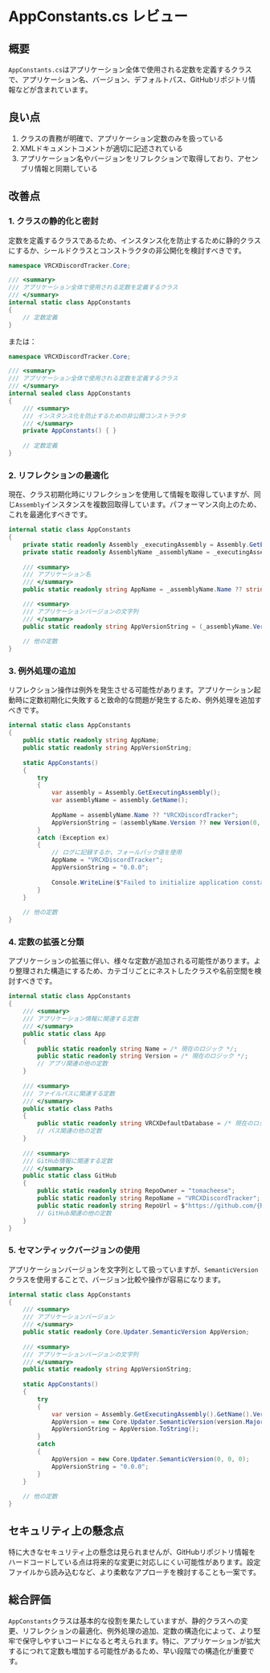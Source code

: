 # AppConstants.cs レビュー

## 概要

`AppConstants.cs`はアプリケーション全体で使用される定数を定義するクラスで、アプリケーション名、バージョン、デフォルトパス、GitHubリポジトリ情報などが含まれています。

## 良い点

1. クラスの責務が明確で、アプリケーション定数のみを扱っている
2. XMLドキュメントコメントが適切に記述されている
3. アプリケーション名やバージョンをリフレクションで取得しており、アセンブリ情報と同期している

## 改善点

### 1. クラスの静的化と密封

定数を定義するクラスであるため、インスタンス化を防止するために静的クラスにするか、シールドクラスとコンストラクタの非公開化を検討すべきです。

```csharp
namespace VRCXDiscordTracker.Core;

/// <summary>
/// アプリケーション全体で使用される定数を定義するクラス
/// </summary>
internal static class AppConstants
{
    // 定数定義
}
```

または：

```csharp
namespace VRCXDiscordTracker.Core;

/// <summary>
/// アプリケーション全体で使用される定数を定義するクラス
/// </summary>
internal sealed class AppConstants
{
    /// <summary>
    /// インスタンス化を防止するための非公開コンストラクタ
    /// </summary>
    private AppConstants() { }
    
    // 定数定義
}
```

### 2. リフレクションの最適化

現在、クラス初期化時にリフレクションを使用して情報を取得していますが、同じ`Assembly`インスタンスを複数回取得しています。パフォーマンス向上のため、これを最適化すべきです。

```csharp
internal static class AppConstants
{
    private static readonly Assembly _executingAssembly = Assembly.GetExecutingAssembly();
    private static readonly AssemblyName _assemblyName = _executingAssembly.GetName();
    
    /// <summary>
    /// アプリケーション名
    /// </summary>
    public static readonly string AppName = _assemblyName.Name ?? string.Empty;

    /// <summary>
    /// アプリケーションバージョンの文字列
    /// </summary>
    public static readonly string AppVersionString = (_assemblyName.Version ?? new Version(0, 0, 0)).ToString(3); // Major.Minor.Patch
    
    // 他の定数
}
```

### 3. 例外処理の追加

リフレクション操作は例外を発生させる可能性があります。アプリケーション起動時に定数初期化に失敗すると致命的な問題が発生するため、例外処理を追加すべきです。

```csharp
internal static class AppConstants
{
    public static readonly string AppName;
    public static readonly string AppVersionString;
    
    static AppConstants()
    {
        try
        {
            var assembly = Assembly.GetExecutingAssembly();
            var assemblyName = assembly.GetName();
            
            AppName = assemblyName.Name ?? "VRCXDiscordTracker";
            AppVersionString = (assemblyName.Version ?? new Version(0, 0, 0)).ToString(3);
        }
        catch (Exception ex)
        {
            // ログに記録するか、フォールバック値を使用
            AppName = "VRCXDiscordTracker";
            AppVersionString = "0.0.0";
            
            Console.WriteLine($"Failed to initialize application constants: {ex.Message}");
        }
    }
    
    // 他の定数
}
```

### 4. 定数の拡張と分類

アプリケーションの拡張に伴い、様々な定数が追加される可能性があります。より整理された構造にするため、カテゴリごとにネストしたクラスや名前空間を検討すべきです。

```csharp
internal static class AppConstants
{
    /// <summary>
    /// アプリケーション情報に関連する定数
    /// </summary>
    public static class App
    {
        public static readonly string Name = /* 現在のロジック */;
        public static readonly string Version = /* 現在のロジック */;
        // アプリ関連の他の定数
    }
    
    /// <summary>
    /// ファイルパスに関連する定数
    /// </summary>
    public static class Paths
    {
        public static readonly string VRCXDefaultDatabase = /* 現在のロジック */;
        // パス関連の他の定数
    }
    
    /// <summary>
    /// GitHub情報に関連する定数
    /// </summary>
    public static class GitHub
    {
        public static readonly string RepoOwner = "tomacheese";
        public static readonly string RepoName = "VRCXDiscordTracker";
        public static readonly string RepoUrl = $"https://github.com/{RepoOwner}/{RepoName}";
        // GitHub関連の他の定数
    }
}
```

### 5. セマンティックバージョンの使用

アプリケーションバージョンを文字列として扱っていますが、`SemanticVersion`クラスを使用することで、バージョン比較や操作が容易になります。

```csharp
internal static class AppConstants
{
    /// <summary>
    /// アプリケーションバージョン
    /// </summary>
    public static readonly Core.Updater.SemanticVersion AppVersion;
    
    /// <summary>
    /// アプリケーションバージョンの文字列
    /// </summary>
    public static readonly string AppVersionString;
    
    static AppConstants()
    {
        try
        {
            var version = Assembly.GetExecutingAssembly().GetName().Version ?? new Version(0, 0, 0);
            AppVersion = new Core.Updater.SemanticVersion(version.Major, version.Minor, version.Build);
            AppVersionString = AppVersion.ToString();
        }
        catch
        {
            AppVersion = new Core.Updater.SemanticVersion(0, 0, 0);
            AppVersionString = "0.0.0";
        }
    }
    
    // 他の定数
}
```

## セキュリティ上の懸念点

特に大きなセキュリティ上の懸念は見られませんが、GitHubリポジトリ情報をハードコードしている点は将来的な変更に対応しにくい可能性があります。設定ファイルから読み込むなど、より柔軟なアプローチを検討することも一案です。

## 総合評価

`AppConstants`クラスは基本的な役割を果たしていますが、静的クラスへの変更、リフレクションの最適化、例外処理の追加、定数の構造化によって、より堅牢で保守しやすいコードになると考えられます。特に、アプリケーションが拡大するにつれて定数も増加する可能性があるため、早い段階での構造化が重要です。
